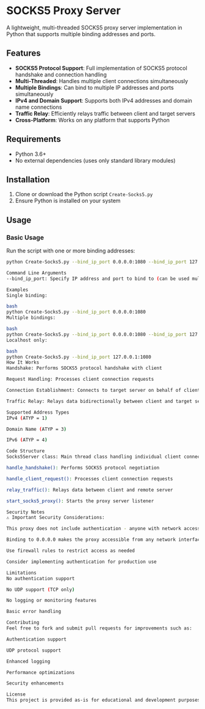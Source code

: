 # SOCKS5 Proxy Server

A lightweight, multi-threaded SOCKS5 proxy server implementation in Python that supports multiple binding addresses and ports.

## Features

- **SOCKS5 Protocol Support**: Full implementation of SOCKS5 protocol handshake and connection handling
- **Multi-Threaded**: Handles multiple client connections simultaneously
- **Multiple Bindings**: Can bind to multiple IP addresses and ports simultaneously
- **IPv4 and Domain Support**: Supports both IPv4 addresses and domain name connections
- **Traffic Relay**: Efficiently relays traffic between client and target servers
- **Cross-Platform**: Works on any platform that supports Python

## Requirements

- Python 3.6+
- No external dependencies (uses only standard library modules)

## Installation

1. Clone or download the Python script `Create-Socks5.py`
2. Ensure Python is installed on your system

## Usage

### Basic Usage

Run the script with one or more binding addresses:

```bash
python Create-Socks5.py --bind_ip_port 0.0.0.0:1080 --bind_ip_port 127.0.0.1:1081

Command Line Arguments
--bind_ip_port: Specify IP address and port to bind to (can be used multiple times)

Examples
Single binding:

bash
python Create-Socks5.py --bind_ip_port 0.0.0.0:1080
Multiple bindings:

bash
python Create-Socks5.py --bind_ip_port 0.0.0.0:1080 --bind_ip_port 127.0.0.1:1081 --bind_ip_port 192.168.1.100:1082
Localhost only:

bash
python Create-Socks5.py --bind_ip_port 127.0.0.1:1080
How It Works
Handshake: Performs SOCKS5 protocol handshake with client

Request Handling: Processes client connection requests

Connection Establishment: Connects to target server on behalf of client

Traffic Relay: Relays data bidirectionally between client and target server

Supported Address Types
IPv4 (ATYP = 1)

Domain Name (ATYP = 3)

IPv6 (ATYP = 4)

Code Structure
Socks5Server class: Main thread class handling individual client connections

handle_handshake(): Performs SOCKS5 protocol negotiation

handle_client_request(): Processes client connection requests

relay_traffic(): Relays data between client and remote server

start_socks5_proxy(): Starts the proxy server listener

Security Notes
⚠️ Important Security Considerations:

This proxy does not include authentication - anyone with network access can use it

Binding to 0.0.0.0 makes the proxy accessible from any network interface

Use firewall rules to restrict access as needed

Consider implementing authentication for production use

Limitations
No authentication support

No UDP support (TCP only)

No logging or monitoring features

Basic error handling

Contributing
Feel free to fork and submit pull requests for improvements such as:

Authentication support

UDP protocol support

Enhanced logging

Performance optimizations

Security enhancements

License
This project is provided as-is for educational and development purposes.
